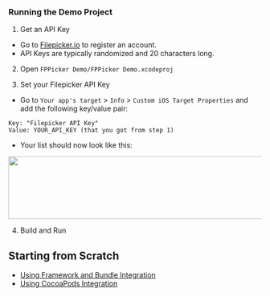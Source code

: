 ### Running the Demo Project

1. Get an API Key
  - Go to [Filepicker.io](www.filepicker.io) to register an account.
  - API Keys are typically randomized and 20 characters long.

2. Open `FPPicker Demo/FPPicker Demo.xcodeproj`

3. Set your Filepicker API Key
  - Go to `Your app's target` > `Info` > `Custom iOS Target Properties` and add the following key/value pair:

  ```
  Key: "Filepicker API Key"
  Value: YOUR_API_KEY (that you got from step 1)
  ```

  - Your list should now look like this:

  <img src="https://github.com/Filepicker/ios/raw/cleanup-for-ios6/Docs/150.png" width="590" height="125">

4. Build and Run

## Starting from Scratch

  - [Using Framework and Bundle Integration](https://github.com/Ink/ios-picker/wiki/3.1-Starting-from-Scratch:-Using-Framework-and-Bundle-Integration)
  - [Using CocoaPods Integration](https://github.com/Ink/ios-picker/wiki/3.2-Starting-from-Scratch:-Using-CocoaPods-Integration)
